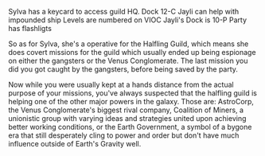 Sylva has a keycard to access guild HQ.
Dock 12-C
Jayli can help with impounded ship
Levels are numbered on VIOC
Jayli's Dock is 10-P
Party has flashligts

So as for Sylva, she's a operative for the Halfling Guild, which means she does covert missions for the guild which usually ended up being espionage on either the gangsters or the Venus Conglomerate. The last mission you did you got caught by the gangsters, before being saved by the party.

Now while you were usually kept at a hands distance from the actual purpose of your missions, you've always suspected that the halfling guild is helping one of the other major powers in the galaxy. Those are: AstroCorp, the Venus Conglomerate's biggest rival company, Coalition of Miners, a unionistic group with varying ideas and strategies united upon achieving better working conditions, or the Earth Government, a symbol of a bygone era that still desperately cling to power and order but don't have much influence outside of Earth's Gravity well.